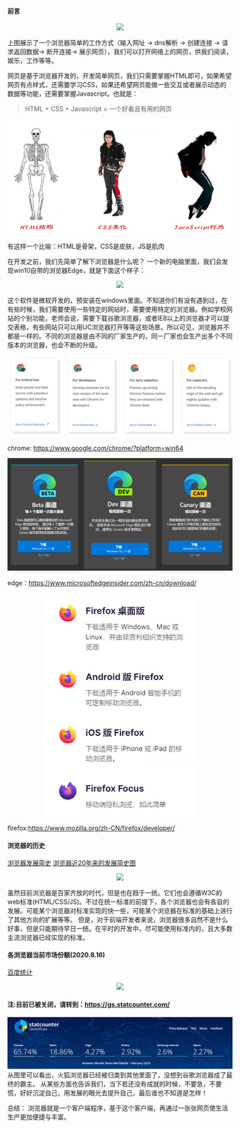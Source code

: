 #### 前言

<div style="text-align: center"><img src="img/browser.jpg" ></div>


上图展示了一个浏览器简单的工作方式（输入网址 -> dns解析 -> 创建连接 -> 请求返回数据-> 断开连接->
 展示网页），我们可以打开网络上的网页，供我们阅读，娱乐，工作等等。

网页是基于浏览器开发的，开发简单网页，我们只需要掌握HTML即可，如果希望网页有点样式，还需要学习CSS，如果还希望网页能做一些交互或者展示动态的数据等功能，还需要掌握Javascript。也就是：

> HTML + CSS + Javascript = 一个好看且有用的网页

<div style="text-align: center"><img src="img/html_css_js.png" ></div>

有这样一个比喻：HTML是骨架，CSS是皮肤，JS是肌肉

在开发之前，我们先简单了解下浏览器是什么呢？
一个新的电脑里面，我们会发现win10自带的浏览器Edge，就是下面这个样子：

<div style="text-align: center"><img src="img/pic1.png" ></div>

这个软件是微软开发的，预安装在windows里面。不知道你们有没有遇到过，在有些时候，我们需要使用一些特定的网站时，需要使用特定的浏览器。例如学校网站的个别功能，老师会说，需要下载谷歌浏览器，或者IE8以上的浏览器才可以提交表格，有些网站只可以用UC浏览器打开等等这些场景。所以可见，浏览器并不都是一样的。不同的浏览器是由不同的厂家生产的，同一厂家也会生产出多个不同版本的浏览器，也会不断的升级。

<div style="text-align: center"><img src="img/chrome.png" ></div>

chrome: https://www.google.com/chrome/?platform=win64

<div style="text-align: center"><img src="img/edge.png" ></div>

edge：https://www.microsoftedgeinsider.com/zh-cn/download/

<div style="text-align: center"><img src="img/firefox.png" ></div>

firefox:https://www.mozilla.org/zh-CN/firefox/developer/

#### 浏览器的历史

[浏览器发展简史](http://www.cnw.com.cn/zhuanti/2009-ie/)
[浏览器近20年来的发展简史图](http://software.cnw.com.cn/software-application/htm2009/20091013_183968.shtml)

<div style="text-align: center"><img src="img/browser-history.png" ></div>

虽然目前浏览器是百家齐放的时代，但是也在趋于一统。它们也会遵循W3C的web标准(HTML/CSS/JS)。不过在统一标准的前提下，各个浏览器也会有各自的发展。可能某个浏览器对标准实现的快一些，可能某个浏览器在标准的基础上进行了其他方向的扩展等等。
但是，对于前端开发者来说，浏览器很多自然不是什么好事，但是只能期待早日一统。在平时的开发中，尽可能使用标准内的，且大多数主流浏览器已经实现的标准。

#### 各浏览器当前市场份额(2020.8.16)

[百度统计](https://tongji.baidu.com/research/site?source=index)
<div style="text-align: center"><img src="img/browser-market.jpg" ></div>

#### 注:目前已被关闭，请转到：https://gs.statcounter.com/

<div style="text-align: center"><img src="img/rate.png" ></div>
从图里可以看出，火狐浏览器已经被归类到其他里面了，没想到谷歌浏览器成了最终的霸主。
从某些方面也告诉我们，当下若还没有成就的时候，不要急，不要慌，好好沉淀自己，用发展的眼光去提升自己，最后谁也不知道是怎样！

总结： 浏览器就是一个客户端程序，基于这个客户端，再通过一张张网页使生活生产更加便捷与丰富。